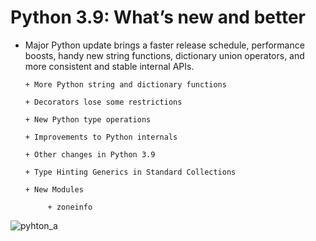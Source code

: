 # Python 3.9: What’s new and better

+ Major Python update brings a faster release schedule, performance boosts, handy new string functions,
 dictionary union operators, and more consistent and stable internal APIs.
     
      + More Python string and dictionary functions
      
      + Decorators lose some restrictions
      
      + New Python type operations
      
      + Improvements to Python internals
      
      + Other changes in Python 3.9
      
      + Type Hinting Generics in Standard Collections
      
      + New Modules
          
           + zoneinfo
      
      
 
 
 ![pyhton_a](images/pyhton_a.jpg)

   
